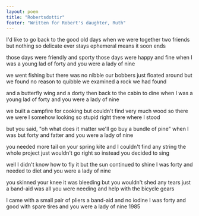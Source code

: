 ```yaml
---
layout: poem
title: "Robertsdottir"
footer: "Written for Robert's daughter, Ruth"
---
```



I'd like to go back to the good old days
when we were together two friends
but nothing so delicate ever stays
ephemeral means it soon ends

those days were friendly and sporty
those days were happy and fine
when I was a young lad of forty
and you were a lady of nine

we went fishing but there was no nibble
our bobbers just floated around
but we found no reason to quibble
we examined a rock we had found

and a butterfly wing and a dorty
then back to the cabin to dine
when I was a young lad of forty
and you were a lady of nine

we built a campfire for cooking
but couldn't find very much wood
so there we were I somehow looking
so stupid right there where I stood

but you said, "oh what does it matter
we'll go buy a bundle of pine"
when I was but forty and fatter
and you were a lady of nine

you needed more tail on your spring kite
and I couldn't find any string
the whole project just wouldn't go right
so instead you decided to sing

well I didn't know how to fly it
but the sun continued to shine
I was forty and needed to diet
and you were a lady of nine

you skinned your knee it was bleeding
but you wouldn't shed any tears
just a band-aid was all you were needing
and help with the bicycle gears

I came with a small pair of pliers
a band-aid and no iodine
I was forty and good with spare tires
and you were a lady of nine
             1985

